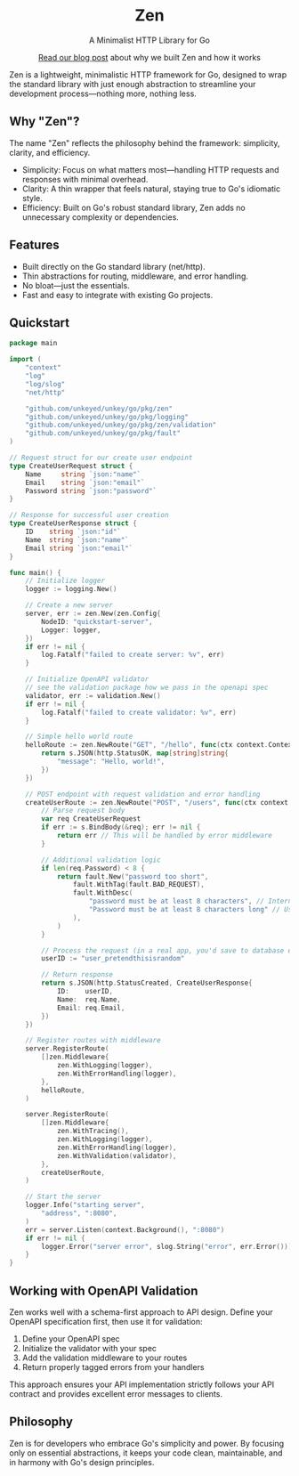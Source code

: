 <div align="center">
    <h1 align="center">Zen</h1>
    <p>A Minimalist HTTP Library for Go</p>
    <p><a href="http://localhost:3000/blog/zen">Read our blog post</a> about why we built Zen and how it works</p>
</div>


Zen is a lightweight, minimalistic HTTP framework for Go, designed to wrap the
standard library with just enough abstraction to streamline your development
process—nothing more, nothing less.

## Why "Zen"?
The name "Zen" reflects the philosophy behind the framework: simplicity,
clarity, and efficiency.

- Simplicity: Focus on what matters most—handling HTTP requests and responses
  with minimal overhead.
- Clarity: A thin wrapper that feels natural, staying true to Go's idiomatic
  style.
- Efficiency: Built on Go's robust standard library, Zen adds no unnecessary
  complexity or dependencies.

## Features
- Built directly on the Go standard library (net/http).
- Thin abstractions for routing, middleware, and error handling.
- No bloat—just the essentials.
- Fast and easy to integrate with existing Go projects.

## Quickstart

```go
package main

import (
	"context"
	"log"
	"log/slog"
	"net/http"

	"github.com/unkeyed/unkey/go/pkg/zen"
	"github.com/unkeyed/unkey/go/pkg/logging"
	"github.com/unkeyed/unkey/go/pkg/zen/validation"
	"github.com/unkeyed/unkey/go/pkg/fault"
)

// Request struct for our create user endpoint
type CreateUserRequest struct {
	Name     string `json:"name"`
	Email    string `json:"email"`
	Password string `json:"password"`
}

// Response for successful user creation
type CreateUserResponse struct {
	ID    string `json:"id"`
	Name  string `json:"name"`
	Email string `json:"email"`
}

func main() {
	// Initialize logger
	logger := logging.New()

	// Create a new server
	server, err := zen.New(zen.Config{
		NodeID: "quickstart-server",
		Logger: logger,
	})
	if err != nil {
		log.Fatalf("failed to create server: %v", err)
	}

	// Initialize OpenAPI validator
	// see the validation package how we pass in the openapi spec
	validator, err := validation.New()
	if err != nil {
		log.Fatalf("failed to create validator: %v", err)
	}

	// Simple hello world route
	helloRoute := zen.NewRoute("GET", "/hello", func(ctx context.Context, s *zen.Session) error {
		return s.JSON(http.StatusOK, map[string]string{
			"message": "Hello, world!",
		})
	})

	// POST endpoint with request validation and error handling
	createUserRoute := zen.NewRoute("POST", "/users", func(ctx context.Context, s *zen.Session) error {
		// Parse request body
		var req CreateUserRequest
		if err := s.BindBody(&req); err != nil {
			return err // This will be handled by error middleware
		}

		// Additional validation logic
		if len(req.Password) < 8 {
			return fault.New("password too short",
				fault.WithTag(fault.BAD_REQUEST),
				fault.WithDesc(
					"password must be at least 8 characters", // Internal description
					"Password must be at least 8 characters long" // User-facing message
				),
			)
		}

		// Process the request (in a real app, you'd save to database etc.)
		userID := "user_pretendthisisrandom"

		// Return response
		return s.JSON(http.StatusCreated, CreateUserResponse{
			ID:    userID,
			Name:  req.Name,
			Email: req.Email,
		})
	})

	// Register routes with middleware
	server.RegisterRoute(
		[]zen.Middleware{
			zen.WithLogging(logger),
			zen.WithErrorHandling(logger),
		},
		helloRoute,
	)

	server.RegisterRoute(
		[]zen.Middleware{
			zen.WithTracing(),
			zen.WithLogging(logger),
			zen.WithErrorHandling(logger),
			zen.WithValidation(validator),
		},
		createUserRoute,
	)

	// Start the server
	logger.Info("starting server",
		"address", ":8080",
	)
	err = server.Listen(context.Background(), ":8080")
	if err != nil {
		logger.Error("server error", slog.String("error", err.Error()))
	}
}
```

## Working with OpenAPI Validation

Zen works well with a schema-first approach to API design. Define your OpenAPI specification first, then use it for validation:

1. Define your OpenAPI spec
2. Initialize the validator with your spec
3. Add the validation middleware to your routes
4. Return properly tagged errors from your handlers

This approach ensures your API implementation strictly follows your API contract and provides excellent error messages to clients.

## Philosophy

Zen is for developers who embrace Go's simplicity and power. By focusing only
on essential abstractions, it keeps your code clean, maintainable, and in
harmony with Go's design principles.
